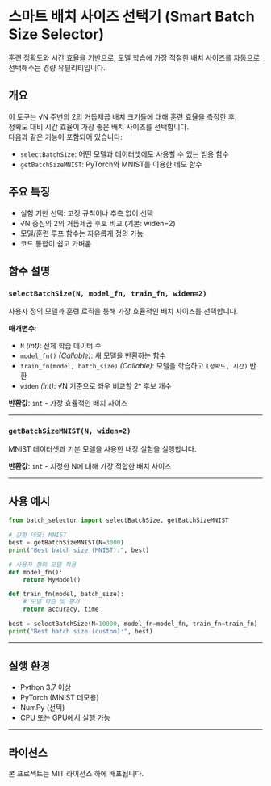 # 스마트 배치 사이즈 선택기 (Smart Batch Size Selector)

훈련 정확도와 시간 효율을 기반으로, 모델 학습에 가장 적절한 배치 사이즈를 자동으로 선택해주는 경량 유틸리티입니다.

## 개요

이 도구는 √N 주변의 2의 거듭제곱 배치 크기들에 대해 훈련 효율을 측정한 후,  
정확도 대비 시간 효율이 가장 좋은 배치 사이즈를 선택합니다.  
다음과 같은 기능이 포함되어 있습니다:

- `selectBatchSize`: 어떤 모델과 데이터셋에도 사용할 수 있는 범용 함수
- `getBatchSizeMNIST`: PyTorch와 MNIST를 이용한 데모 함수

## 주요 특징

- 실험 기반 선택: 고정 규칙이나 추측 없이 선택
- √N 중심의 2의 거듭제곱 후보 비교 (기본: widen=2)
- 모델/훈련 루프 함수는 자유롭게 정의 가능
- 코드 통합이 쉽고 가벼움

## 함수 설명

### `selectBatchSize(N, model_fn, train_fn, widen=2)`

사용자 정의 모델과 훈련 로직을 통해 가장 효율적인 배치 사이즈를 선택합니다.

**매개변수**:
- `N` *(int)*: 전체 학습 데이터 수
- `model_fn()` *(Callable)*: 새 모델을 반환하는 함수
- `train_fn(model, batch_size)` *(Callable)*: 모델을 학습하고 `(정확도, 시간)` 반환
- `widen` *(int)*: √N 기준으로 좌우 비교할 2ⁿ 후보 개수

**반환값**: `int` - 가장 효율적인 배치 사이즈

---

### `getBatchSizeMNIST(N, widen=2)`

MNIST 데이터셋과 기본 모델을 사용한 내장 실험을 실행합니다.

**반환값**: `int` - 지정한 N에 대해 가장 적합한 배치 사이즈

---

## 사용 예시

```python
from batch_selector import selectBatchSize, getBatchSizeMNIST

# 간편 데모: MNIST
best = getBatchSizeMNIST(N=3000)
print("Best batch size (MNIST):", best)

# 사용자 정의 모델 적용
def model_fn():
    return MyModel()

def train_fn(model, batch_size):
    # 모델 학습 및 평가
    return accuracy, time

best = selectBatchSize(N=10000, model_fn=model_fn, train_fn=train_fn)
print("Best batch size (custom):", best)
```

---

## 실행 환경

- Python 3.7 이상
- PyTorch (MNIST 데모용)
- NumPy (선택)
- CPU 또는 GPU에서 실행 가능

---

## 라이선스

본 프로젝트는 MIT 라이선스 하에 배포됩니다.
